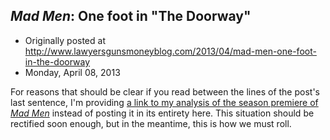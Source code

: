 ## <em>Mad Men</em>: One foot in "The Doorway"

 * Originally posted at http://www.lawyersgunsmoneyblog.com/2013/04/mad-men-one-foot-in-the-doorway
 * Monday, April 08, 2013

For reasons that should be clear if you read between the lines of the post's last sentence, I'm providing [a link to my analysis of the season premiere of _Mad Men_](http://acephalous.typepad.com/acephalous/2013/04/mad-men-dont-go-into-the-doorway-don.html) instead of posting it in its entirety here. This situation should be rectified soon enough, but in the meantime, this is how we must roll.